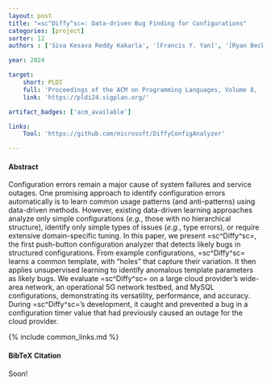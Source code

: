 ```yaml
---
layout: post
title: "=sc^Diffy^sc=: Data-driven Bug Finding for Configurations"
categories: [project]
sorter: 12
authors : ['Siva Kesava Reddy Kakarla', '[Francis Y. Yan]', '[Ryan Beckett]']

year: 2024

target:
    short: PLDI
    full: 'Proceedings of the ACM on Programming Languages, Volume 8,  Issue PLDI (Programming Language Design and Implementation), 2024'
    link: 'https://pldi24.sigplan.org/'

artifact_badges: ['acm_available']

links:
    Tool: 'https://github.com/microsoft/DiffyConfigAnalyzer'

---
```



#### Abstract

Configuration errors remain a major cause of system failures and service outages. One promising approach to identify configuration errors automatically is to learn common usage patterns (and anti-patterns) using data-driven methods. However, existing data-driven learning approaches analyze only simple configurations (_e.g._, those with no hierarchical structure), identify only simple types of issues (_e.g._, type errors), or require extensive domain-specific tuning. In this paper, we present =sc^Diffy^sc=, the first push-button configuration analyzer that detects likely bugs in structured configurations. From example configurations, =sc^Diffy^sc= learns a common template, with “holes” that capture their variation. It then applies unsupervised learning to identify anomalous template parameters as likely bugs. We evaluate =sc^Diffy^sc= on a large cloud provider’s wide-area network, an operational 5G network testbed, and MySQL configurations, demonstrating its versatility, performance, and accuracy. During =sc^Diffy^sc=’s development, it caught and prevented a bug in a configuration timer value that had previously caused an outage for the cloud provider.

{% include common_links.md %}


#### BibTeX Citation

Soon!

